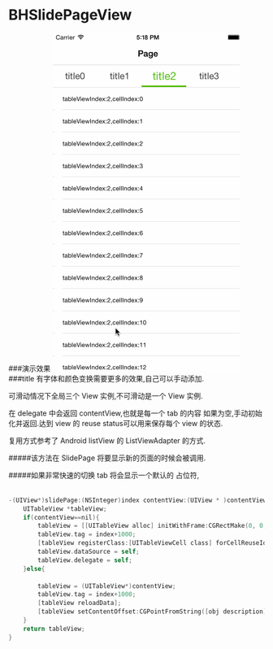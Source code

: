 # BHSlidePageView
###演示效果
![Alt text](Untitled.gif)
###title 有字体和颜色变换需要更多的效果,自己可以手动添加.

可滑动情况下全局三个 View 实例,不可滑动是一个 View 实例.

在 delegate 中会返回 contentView,也就是每一个 tab 的内容 如果为空,手动初始化并返回.达到 view 的 reuse status可以用来保存每个 view 的状态.

复用方式参考了 Android listView 的 ListViewAdapter 的方式.


#####该方法在 SlidePage 将要显示新的页面的时候会被调用.

#####如果非常快速的切换 tab 将会显示一个默认的  占位符,


```objective-c

-(UIView*)slidePage:(NSInteger)index contentView:(UIView * )contentView status:(NSObject*)obj{
    UITableView *tableView;
    if(contentView==nil){
        tableView = [[UITableView alloc] initWithFrame:CGRectMake(0, 0, [UIScreen mainScreen].bounds.size.width, [UIScreen mainScreen].bounds.size.height)];
        tableView.tag = index+1000;
        [tableView registerClass:[UITableViewCell class] forCellReuseIdentifier:@"aaa"];
        tableView.dataSource = self;
        tableView.delegate = self;
    }else{
        
        tableView = (UITableView*)contentView;
        tableView.tag = index+1000;
        [tableView reloadData];
        [tableView setContentOffset:CGPointFromString([obj description])];
    }
    return tableView;
}

```
